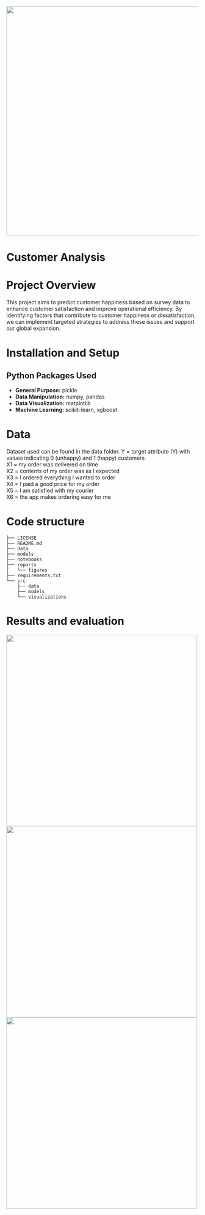 <img src="https://github.com/trtrgfh/Customer_Analysis/assets/73056232/875e2134-6fe4-46ee-9ad0-7ea9c84207c0" width="600"/>

# Customer Analysis

# Project Overview
This project aims to predict customer happiness based on survey data to enhance customer satisfaction and improve operational efficiency. By identifying factors that contribute to customer happiness or dissatisfaction, we can implement targeted strategies to address these issues and support our global expansion.

# Installation and Setup
## Python Packages Used
- **General Purpose:** pickle
- **Data Manipulation:** numpy, pandas
- **Data Visualization:** matplotlib
- **Machine Learning:** scikit-learn, xgboost
  
# Data
Dataset used can be found in the data folder.
Y = target attribute (Y) with values indicating 0 (unhappy) and 1 (happy) customers\
X1 = my order was delivered on time\
X2 = contents of my order was as I expected\
X3 = I ordered everything I wanted to order\
X4 = I paid a good price for my order\
X5 = I am satisfied with my courier\
X6 = the app makes ordering easy for me

# Code structure
```
├── LICENSE            
├── README.md         
├── data
├── models            
├── notebooks         
├── reports          
│   └── figures       
├── requirements.txt  
└── src
    ├── data
    ├── models
    └── visualizations 
```

# Results and evaluation
<img src="https://github.com/trtrgfh/Customer_Analysis/assets/73056232/1aada7cf-aecd-4ee5-9851-c32c0f85998d" width="500"/>
<img src="https://github.com/trtrgfh/Customer_Analysis/assets/73056232/cd28d5a4-5e50-4eac-a68c-87bcf8b08598" width="500"/>
<img src="https://github.com/trtrgfh/Customer_Analysis/assets/73056232/1b105a63-867e-4a7c-b924-771e750bdfaa" width="500"/>
